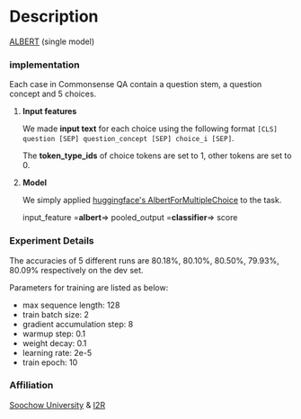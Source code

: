 # Description

[ALBERT](https://arxiv.org/abs/1909.11942) (single model)



### implementation

Each case in Commonsense QA contain a question stem, a question concept and 5 choices.

1.  **Input features**

    We made **input text** for each choice using the following format  `[CLS] question [SEP] question_concept [SEP] choice_i [SEP]`.

    The **token_type_ids** of choice tokens are set to 1, other tokens are set to 0.

2.  **Model**

    We simply applied [huggingface's AlbertForMultipleChoice](https://huggingface.co/transformers/_modules/transformers/models/albert/modeling_albert.html#AlbertForMultipleChoice.forward) to the task.

    input_feature =**albert**=> pooled_output =**classifier**=> score



### Experiment Details

The accuracies of 5 different runs are 80.18%, 80.10%, 80.50%, 79.93%, 80.09% respectively on the dev set.

Parameters for training are listed as below:

-   max sequence length: 128
-   train batch size: 2
-   gradient accumulation step: 8
-   warmup step: 0.1
-   weight decay: 0.1
-   learning rate: 2e-5
-   train epoch: 10



### Affiliation

[Soochow University](https://www.suda.edu.cn/) & [I2R](https://www.a-star.edu.sg/i2r)
